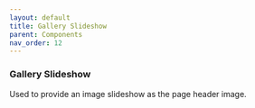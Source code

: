 ```yaml
---
layout: default
title: Gallery Slideshow
parent: Components
nav_order: 12
---
```


### Gallery Slideshow

Used to provide an image slideshow as the page header image. 